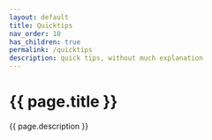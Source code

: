 ```yaml
---
layout: default
title: Quicktips
nav_order: 10
has_children: true
permalink: /quicktips
description: quick tips, without much explanation
---
```


# {{ page.title }}
{{ page.description }}